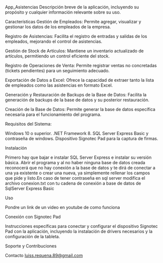 App_Asistencias
Descripción breve de la aplicación, incluyendo su propósito y cualquier información relevante sobre su uso.

Características
Gestión de Empleados: Permite agregar, visualizar y gestionar los datos de los empleados de la empresa.

Registro de Asistencias: Facilita el registro de entradas y salidas de los empleados, mejorando el control de asistencias.

Gestión de Stock de Artículos: Mantiene un inventario actualizado de artículos, permitiendo un control eficiente del stock.

Registro de Operaciones de Venta: Permite registrar ventas no concretadas (tickets pendientes) para un seguimiento adecuado.

Exportación de Datos a Excel: Ofrece la capacidad de extraer tanto la lista de empleados como las asistencias en formato Excel.

Generación y Restauración de Backups de la Base de Datos: Facilita la generación de backups de la base de datos y su posterior restauración.

Creación de la Base de Datos: Permite generar la base de datos específica necesaria para el funcionamiento del programa.

Requisitos del Sistema:

Windows 10 o superior.
.NET Framework 8.
SQL Server Express Basic y contraseña de windows.
Dispositivo Signotec Pad para la captura de firmas.

Instalación

Primero hay que bajar e instalar SQL Server Express e instalar su versión básica. Abrir el programa y al no haber ninguna base de datos creada reconocerá que no
hay conexión a la base de datos y te dirá de conectar a una ya existente o crear una nueva, ya simplemente rellenar los campos que pide y listo.En caso de tener contraseña en 
sql server modifica el archivo conexion.txt con tu cadena de conexión a base de datos de SqlServer Express Basic

Uso

Pondre un link de un video en youtube de como funciona

Conexión con Signotec Pad

Instrucciones específicas para conectar y configurar el dispositivo Signotec Pad con la aplicación, incluyendo la instalación de drivers necesarios y la configuración de la tableta.

Soporte y Contribuciones


Contacto
luiss.requena.89@gmail.com
